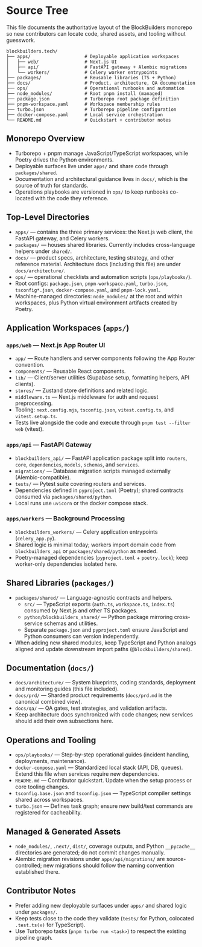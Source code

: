# Source Tree

This file documents the authoritative layout of the BlockBuilders monorepo so new contributors can locate code, shared assets, and tooling without guesswork.

```text
blockbuilders.tech/
├── apps/                    # Deployable application workspaces
│   ├── web/                 # Next.js UI
│   ├── api/                 # FastAPI gateway + Alembic migrations
│   └── workers/             # Celery worker entrypoints
├── packages/                # Reusable libraries (TS + Python)
├── docs/                    # Product, architecture, QA documentation
├── ops/                     # Operational runbooks and automation
├── node_modules/            # Root pnpm install (managed)
├── package.json             # Turborepo root package definition
├── pnpm-workspace.yaml      # Workspace membership rules
├── turbo.json               # Turborepo pipeline configuration
├── docker-compose.yaml      # Local service orchestration
└── README.md                # Quickstart + contributor notes
```

## Monorepo Overview
- Turborepo + pnpm manage JavaScript/TypeScript workspaces, while Poetry drives the Python environments.
- Deployable surfaces live under `apps/` and share code through `packages/shared`.
- Documentation and architectural guidance lives in `docs/`, which is the source of truth for standards.
- Operations playbooks are versioned in `ops/` to keep runbooks co-located with the code they reference.

## Top-Level Directories
- `apps/` — contains the three primary services: the Next.js web client, the FastAPI gateway, and Celery workers.
- `packages/` — houses shared libraries. Currently includes cross-language helpers under `shared/`.
- `docs/` — product specs, architecture, testing strategy, and other reference material. Architecture docs (including this file) are under `docs/architecture/`.
- `ops/` — operational checklists and automation scripts (`ops/playbooks/`).
- Root configs: `package.json`, `pnpm-workspace.yaml`, `turbo.json`, `tsconfig*.json`, `docker-compose.yaml`, and `pnpm-lock.yaml`.
- Machine-managed directories: `node_modules/` at the root and within workspaces, plus Python virtual environment artifacts created by Poetry.

## Application Workspaces (`apps/`)

### `apps/web` — Next.js App Router UI
- `app/` — Route handlers and server components following the App Router convention.
- `components/` — Reusable React components.
- `lib/` — Client/server utilities (Supabase setup, formatting helpers, API clients).
- `stores/` — Zustand store definitions and related logic.
- `middleware.ts` — Next.js middleware for auth and request preprocessing.
- Tooling: `next.config.mjs`, `tsconfig.json`, `vitest.config.ts`, and `vitest.setup.ts`.
- Tests live alongside the code and execute through `pnpm test --filter web` (vitest).

### `apps/api` — FastAPI Gateway
- `blockbuilders_api/` — FastAPI application package split into `routers`, `core`, `dependencies`, `models`, `schemas`, and `services`.
- `migrations/` — Database migration scripts managed externally (Alembic-compatible).
- `tests/` — Pytest suite covering routers and services.
- Dependencies defined in `pyproject.toml` (Poetry); shared contracts consumed via `packages/shared/python`.
- Local runs use `uvicorn` or the docker compose stack.

### `apps/workers` — Background Processing
- `blockbuilders_workers/` — Celery application entrypoints (`celery_app.py`).
- Shared logic is minimal today; workers import domain code from `blockbuilders_api` or `packages/shared/python` as needed.
- Poetry-managed dependencies (`pyproject.toml` + `poetry.lock`); keep worker-only dependencies isolated here.

## Shared Libraries (`packages/`)
- `packages/shared/` — Language-agnostic contracts and helpers.
  - `src/` — TypeScript exports (`auth.ts`, `workspace.ts`, `index.ts`) consumed by Next.js and other TS packages.
  - `python/blockbuilders_shared/` — Python package mirroring cross-service schemas and utilities.
  - Separate `package.json` and `pyproject.toml` ensure JavaScript and Python consumers can version independently.
- When adding new shared modules, keep TypeScript and Python analogs aligned and update downstream import paths (`@blockbuilders/shared`).

## Documentation (`docs/`)
- `docs/architecture/` — System blueprints, coding standards, deployment and monitoring guides (this file included).
- `docs/prd/` — Sharded product requirements (`docs/prd.md` is the canonical combined view).
- `docs/qa/` — QA gates, test strategies, and validation artifacts.
- Keep architecture docs synchronized with code changes; new services should add their own subsections here.

## Operations and Tooling
- `ops/playbooks/` — Step-by-step operational guides (incident handling, deployments, maintenance).
- `docker-compose.yaml` — Standardized local stack (API, DB, queues). Extend this file when services require new dependencies.
- `README.md` — Contributor quickstart. Update when the setup process or core tooling changes.
- `tsconfig.base.json` and `tsconfig.json` — TypeScript compiler settings shared across workspaces.
- `turbo.json` — Defines task graph; ensure new build/test commands are registered for cacheability.

## Managed & Generated Assets
- `node_modules/`, `.next/`, `dist/`, coverage outputs, and Python `__pycache__` directories are generated; do not commit changes manually.
- Alembic migration revisions under `apps/api/migrations/` are source-controlled; new migrations should follow the naming convention established there.

## Contributor Notes
- Prefer adding new deployable surfaces under `apps/` and shared logic under `packages/`.
- Keep tests close to the code they validate (`tests/` for Python, colocated `.test.ts(x)` for TypeScript).
- Use Turborepo tasks (`pnpm turbo run <task>`) to respect the existing pipeline graph.
